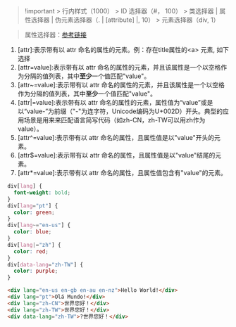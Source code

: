 > !important > 行内样式（1000） > ID 选择器（#， 100） > 类选择器 | 属性选择器 | 伪元素选择器（. | \[attribute] |, 10） > 元素选择器（div, 1）  

> 属性选择器：[参考链接](https://developer.mozilla.org/zh-CN/docs/Web/CSS/Attribute_selectors)  
1.  \[attr]:表示带有以 attr 命名的属性的元素。例：存在title属性的\<a> 元素, 如下选择
1.  \[attr=value]:表示带有以 attr 命名的属性的元素，并且该属性是一个以空格作为分隔的值列表，其中**至少**一个值匹配"value"。
1.  \[attr~=value]:表示带有以 attr 命名的属性的元素，并且该属性是一个以空格作为分隔的值列表，其中**至少**一个值匹配"value"。
1.  \[attr|=value]:表示带有以 attr 命名的属性的元素，属性值为“value”或是以“value-”为前缀（"-"为连字符，Unicode编码为U+002D）开头。典型的应用场景是用来来匹配语言简写代码（如zh-CN，zh-TW可以用zh作为value）。
1.  \[attr^=value]:表示带有以 attr 命名的属性，且属性值是以"value"开头的元素。
1.  \[attr$=value]:表示带有以 attr 命名的属性，且属性值是以"value"结尾的元素。
1.  \[attr*=value]:表示带有以 attr 命名的属性，且属性值包含有"value"的元素。

```css
div[lang] {
  font-weight: bold;
}
div[lang="pt"] {
  color: green;
}
div[lang~="en-us"] {
  color: blue;
}
div[lang|="zh"] {
  color: red;
}
div[data-lang="zh-TW"] {
  color: purple;
}
```
```html
<div lang="en-us en-gb en-au en-nz">Hello World!</div>
<div lang="pt">Olá Mundo!</div>
<div lang="zh-CN">世界您好！</div>
<div lang="zh-TW">世界您好！</div>
<div data-lang="zh-TW">?世界您好！</div>
```
